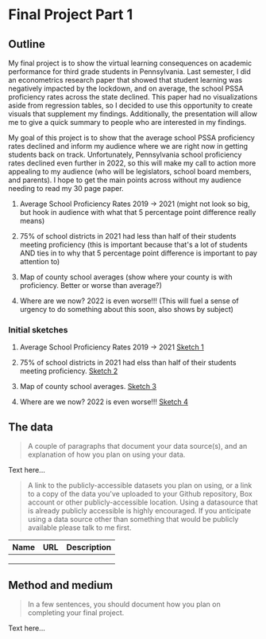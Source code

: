# Final Project Part 1

## Outline 
 
My final project is to show the virtual learning consequences on academic performance for third grade students in Pennsylvania. Last semester, I did an econometrics research paper that showed that student learning was negatively impacted by the lockdown, and on average, the school PSSA proficiency rates across the state declined. This paper had no visualizations aside from regression tables, so I decided to use this opportunity to create visuals that supplement my findings. Additionally, the presentation will allow me to give a quick summary to people who are interested in my findings.

My goal of this project is to show that the average school PSSA proficiency rates declined and inform my audience where we are right now in getting students back on track. Unfortunately, Pennsylvania school proficiency rates declined even further in 2022, so this will make my call to action more appealing to my audience (who will be legislators, school board members, and parents). I hope to get the main points across without my audience needing to read my 30 page paper. 

1) Average School Proficiency Rates 2019 -> 2021 (might not look so big, but hook in audience with what that 5 percentage point difference really means)
  
2) 75% of school districts in 2021 had less than half of their students meeting proficiency (this is important because that's a lot of students AND ties in to why that 5 percentage point difference is important to pay attention to)
 
3) Map of county school averages (show where your county is with proficiency. Better or worse than average?)
   
4) Where are we now? 2022 is even worse!!! (This will fuel a sense of urgency to do something about this soon, also shows by subject)

### Initial sketches
1) Average School Proficiency Rates 2019 -> 2021
[Sketch 1](Visual1.png)

2) 75% of school districts in 2021 had elss than half of their students meeting proficiency.
[Sketch 2](Visual2.png)

3) Map of county school averages.
[Sketch 3](Visual3.png)

4) Where are we now? 2022 is even worse!!!
[Sketch 4](Visual4.png)

## The data
> A couple of paragraphs that document your data source(s), and an explanation of how you plan on using your data. 

Text here...

> A link to the publicly-accessible datasets you plan on using, or a link to a copy of the data you've uploaded to your Github repository, Box account or other publicly-accessible location. Using a datasource that is already publicly accessible is highly encouraged.  If you anticipate using a data source other than something that would be publicly available please talk to me first. 

| Name | URL | Description |
|------|-----|-------------|
|      |     |             |
|      |     |             |
|      |     |             |

## Method and medium
> In a few sentences, you should document how you plan on completing your final project. 

Text here...

